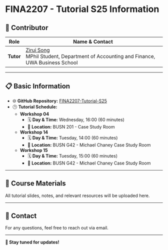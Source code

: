 # FINA2207 - Tutorial S25 Information

## 👥 Contributor

| Role  | Name & Contact |
|-------|---------------|
| **Tutor** | [Zirui Song](mailto:zirui.song@research.uwa.edu.au)  <br> MPhil Student, Department of Accounting and Finance, UWA Business School |

---

## 📋 Basic Information

- 🌐 **GitHub Repository:** [FINA2207-Tutorial-S25](https://github.com/zrsong/FINA2207-Tutorial-S25/)  
- 🕒 **Tutorial Schedule:**
  - **Workshop 04**  
    - 🗓 **Day & Time:** Wednesday, 16:00 (60 minutes)  
    - 📍 **Location:** BUSN 201 - Case Study Room  
  - **Workshop 14**  
    - 🗓 **Day & Time:** Tuesday, 14:00 (60 minutes)  
    - 📍 **Location:** BUSN G42 - Michael Chaney Case Study Room  
  - **Workshop 15**  
    - 🗓 **Day & Time:** Tuesday, 15:00 (60 minutes)  
    - 📍 **Location:** BUSN G42 - Michael Chaney Case Study Room  

---

## 📂 Course Materials

All tutorial slides, notes, and relevant resources will be uploaded here.

---

## 🔗 Contact

For any questions, feel free to reach out via email.

---

**📢 Stay tuned for updates!**  
